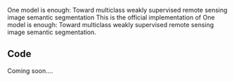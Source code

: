 One model is enough: Toward multiclass weakly supervised remote sensing image semantic segmentation
This is the official implementation of One model is enough: Toward multiclass weakly supervised remote sensing image semantic segmentation.

## Code
Coming soon....

